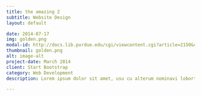 ```yaml
---
title: the amazing 2
subtitle: Website Design
layout: default

date: 2014-07-17
img: golden.png
modal-id: http://docs.lib.purdue.edu/cgi/viewcontent.cgi?article=2150&context=nanopub
thumbnail: golden.png
alt: image-alt
project-date: March 2014
client: Start Bootstrap
category: Web Development
description: Lorem ipsum dolor sit amet, usu cu alterum nominavi lobortis. At duo novum diceret. Tantas apeirian vix et, usu sanctus postulant inciderint ut, populo diceret necessitatibus in vim. Cu eum dicam feugiat noluisse.

---
```

